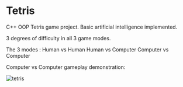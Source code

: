 # Tetris
C++ OOP Tetris game project.
Basic artificial intelligence implemented.

3 degrees of difficulty in all 3 game modes.

The 3 modes : 
Human vs Human
Human vs Computer
Computer vs Computer
          
Computer vs Computer gameplay demonstration:





![tetris](https://user-images.githubusercontent.com/83302424/145713009-fa455d48-8ea4-4287-b826-ef7d710c1104.gif)


